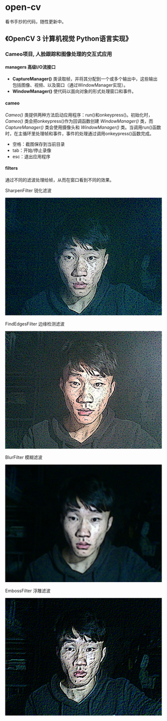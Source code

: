 # open-cv

看书手抄的代码，随性更新中。

## 《OpenCV 3 计算机视觉 Python语言实现》

### Cameo项目, 人脸跟踪和图像处理的交互式应用

#### managers 高级I/O流接口

+ **CaptureManager()** 类读取帧，并将其分配到一个或多个输出中，这些输出包括图像、视频、以及窗口（通过WindowManager实现）。
+ **WindowManager()** 使代码以面向对象的形式处理窗口和事件。

#### cameo

*Cameo()* 类提供两种方法启动应用程序：run()和onkeypress()。初始化时，*Cameo()* 类会把onkeypress()作为回调函数创建 *WindowManager()* 类，而 *CaptureManager()* 类会使用摄像头和 *WindowManager()* 类。当调用run()函数时，在主循环里处理帧和事件，事件的处理通过调用onkeypress()函数完成。

+ 空格：截图保存到当前目录
+ tab：开始/停止录像
+ esc：退出应用程序

#### filters

通过不同的滤波处理给帧，从而在窗口看到不同的效果。

SharpenFilter 锐化滤波

![锐化滤波](/cameo/SharpenFilter.png)

FindEdgesFilter 边缘检测滤波

![边缘检测滤波](/cameo/FindEdgesFilter.png)

BlurFilter 模糊滤波

![模糊滤波](/cameo/BlurFilter.png)

EmbossFilter 浮雕滤波

![浮雕滤波](/cameo/EmbossFilter.png)
